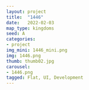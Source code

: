 ```yaml
---
layout: project
title:  "1446"
date:   2022-02-03
map_type: kingdoms
seed: A
categories:
- project
img_mini: 1446_mini.png
img: 1446.png
thumb: thumb02.jpg
carousel:
- 1446.png
tagged: Flat, UI, Development
---
```

